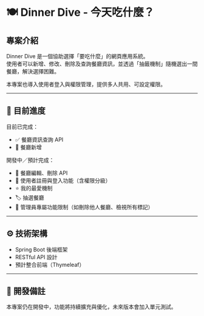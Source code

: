 # 🍽️ Dinner Dive - 今天吃什麼？

## 專案介紹  
Dinner Dive 是一個協助選擇「要吃什麼」的網頁應用系統。  
使用者可以新增、修改、刪除及查詢餐廳資訊，並透過「抽籤機制」隨機選出一間餐廳，解決選擇困難。

本專案也導入使用者登入與權限管理，提供多人共用、可設定權限。

---

## 🔧 目前進度

目前已完成：
- ✅ 餐廳資訊查詢 API
- 🔄 餐廳新增  

開發中／預計完成：
- 🔄 餐廳編輯、刪除 API  
- 🧾 使用者註冊與登入功能（含權限分級）  
- ⭐ 我的最愛機制  
- 🏷️ 抽選餐廳  
- 🔐 管理員專屬功能限制（如刪除他人餐廳、檢視所有標記）

---

## ⚙️ 技術架構

- Spring Boot 後端框架  
- RESTful API 設計  
- 預計整合前端（Thymeleaf）

---

## 📌 開發備註

本專案仍在開發中，功能將持續擴充與優化，未來版本會加入單元測試。
